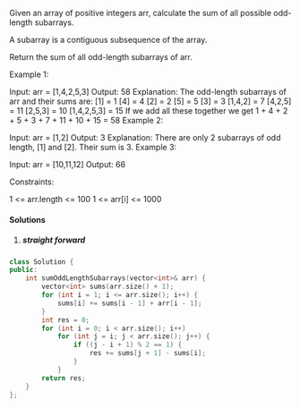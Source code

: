 Given an array of positive integers arr, calculate the sum of all possible odd-length subarrays.

A subarray is a contiguous subsequence of the array.

Return the sum of all odd-length subarrays of arr.

 

Example 1:

Input: arr = [1,4,2,5,3]
Output: 58
Explanation: The odd-length subarrays of arr and their sums are:
[1] = 1
[4] = 4
[2] = 2
[5] = 5
[3] = 3
[1,4,2] = 7
[4,2,5] = 11
[2,5,3] = 10
[1,4,2,5,3] = 15
If we add all these together we get 1 + 4 + 2 + 5 + 3 + 7 + 11 + 10 + 15 = 58
Example 2:

Input: arr = [1,2]
Output: 3
Explanation: There are only 2 subarrays of odd length, [1] and [2]. Their sum is 3.
Example 3:

Input: arr = [10,11,12]
Output: 66
 

Constraints:

1 <= arr.length <= 100
1 <= arr[i] <= 1000

#### Solutions

1. ##### straight forward

```cpp
class Solution {
public:
    int sumOddLengthSubarrays(vector<int>& arr) {
        vector<int> sums(arr.size() + 1);
        for (int i = 1; i <= arr.size(); i++) {
            sums[i] += sums[i - 1] + arr[i - 1];
        }
        int res = 0;
        for (int i = 0; i < arr.size(); i++)
            for (int j = i; j < arr.size(); j++) {
                if ((j - i + 1) % 2 == 1) {
                    res += sums[j + 1] - sums[i];
                }
            }
        return res;
    }
};
```